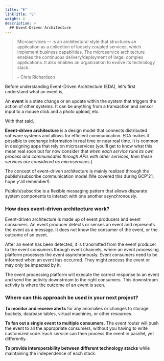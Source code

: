 ```yaml
---
title: "E"
linkTitle: "E"
weight: 4
description: >
  ## Event-Driven Architecture
---
```


> Microservices — is an architectural style that structures an application as a collection of loosely coupled services, which implement business capabilities. The microservice architecture enables the continuous delivery/deployment of large, complex applications. It also enables an organization to evolve its technology stack.
>
> \- Chris Richardson

Before understanding Event-Driven Architecture (EDA), let's first understand what an event is,

An **event** is a state change or an update within the system that triggers the action of other systems. It can be anything from a transaction and sensor input to a mouse click and a photo upload, etc.

With that said, 

**Event-driven architecture** is a design model that connects distributed software systems and allows for efficient communication. EDA makes it possible to exchange information in real time or near real time. It is common in designing apps that rely on microservices (you'll get to know what this mean real soon but for now consider that _when each service runs its own process and communicates through APIs with other services, then these services are considered as microservices_.)

The concept of event-driven architecture is mainly realized through the publish/subscribe communication model (We covered this during GCP'21, hope y'all remember!).

Publish/subscribe is a flexible messaging pattern that allows disparate system components to interact with one another asynchronously.


### How does event-driven architecture work?

Event-driven architecture is made up of event producers and event consumers. An event producer detects or senses an event and represents the event as a message. It does not know the consumer of the event, or the outcome of an event. 

After an event has been detected, it is transmitted from the event producer to the event consumers through event channels, where an event processing platform processes the event asynchronously. Event consumers need to be informed when an event has occurred. They might process the event or may only be impacted by it. 

The event processing platform will execute the correct response to an event and send the activity downstream to the right consumers. This downstream activity is where the outcome of an event is seen. 


### Where can this approach be used in your next project?

**To monitor and receive alerts** for any anomalies or changes to storage buckets, database tables, virtual machines, or other resources.

**To fan out a single event to multiple consumers.** The event router will push the event to all the appropriate consumers, without you having to write customized code. Each service can then process the event in parallel, yet differently.

**To provide interoperability between different technology stacks** while maintaining the independence of each stack.


